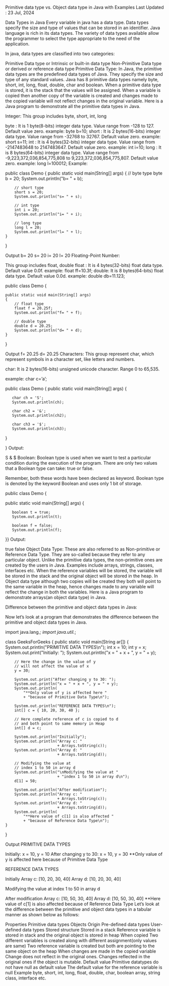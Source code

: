 Primitive data type vs. Object data type in Java with Examples
Last Updated : 23 Jul, 2024

Data Types in Java 
Every variable in java has a data type. Data types specify the size and type of values that can be stored in an identifier. Java language is rich in its data types. The variety of data types available allow the programmer to select the type appropriate to the need of the application.

In java, data types are classified into two categories:

Primitive Data type or Intrinsic or built-in data type
Non-Primitive Data type or derived  or reference data type
Primitive Data Type: In Java, the primitive data types are the predefined data types of Java. They specify the size and type of any standard values. Java has 8 primitive data types namely byte, short, int, long, float, double, char and boolean. When a primitive data type is stored, it is the stack that the values will be assigned. When a variable is copied then another copy of the variable is created and changes made to the copied variable will not reflect changes in the original variable. Here is a Java program to demonstrate all the primitive data types in Java.

Integer: This group includes byte, short, int, long

byte : It is 1 byte(8-bits) integer data type. Value range from -128 to 127. Default value zero. example: byte b=10;
short : It is 2 bytes(16-bits) integer data type. Value range from -32768 to 32767. Default value zero. example: short s=11;
int : It is 4 bytes(32-bits) integer data type. Value range from -2147483648 to 2147483647. Default value zero. example: int i=10;
long : It is 8 bytes(64-bits) integer data type. Value range from -9,223,372,036,854,775,808 to 9,223,372,036,854,775,807. Default value zero. example: long l=100012;
Example:


public class Demo {
    public static void main(String[] args)
    {
        // byte type
        byte b = 20;
        System.out.println("b= " + b);

        // short type
        short s = 20;
        System.out.println("s= " + s);

        // int type
        int i = 20;
        System.out.println("i= " + i);

        // long type
        long l = 20;
        System.out.println("l= " + l);
    }
}

Output
b= 20
s= 20
i= 20
l= 20
Floating-Point Number:

This group includes float, double
float : It is 4 bytes(32-bits) float data type. Default value 0.0f. example: float ff=10.3f;
double: It is 8 bytes(64-bits) float data type. Default value 0.0d. example: double db=11.123;

public class Demo {

    public static void main(String[] args)
    {
        // float type
        float f = 20.25f;
        System.out.println("f= " + f);

        // double type
        double d = 20.25;
        System.out.println("d= " + d);
    }
}

Output
f= 20.25
d= 20.25
Characters: This group represent char, which represent symbols in a character set, like letters and numbers.

char: It is 2 bytes(16-bits) unsigned unicode character. Range 0 to 65,535. 

example: char c=’a’;


public class Demo {
 public static void main(String[] args) {
 
       char ch = 'S';
       System.out.println(ch);
       
       char ch2 = '&';
       System.out.println(ch2);
       
       char ch3 = '$';
       System.out.println(ch3);

   }

}
Output:

S
&
$
Boolean: Boolean type is used when we want to test a particular condition during the execution of the program. There are only two values that a Boolean type can take: true or false. 

Remember, both these words have been declared as keyword. Boolean type is denoted by the keyword Boolean and uses only 1 bit of storage.


public class Demo {

   public static void main(String[] args) {

       boolean t = true;
       System.out.println(t);

       boolean f = false;
       System.out.println(f);

   }}
Output:

true
false
Object Data Type: These are also referred to as Non-primitive or Reference Data Type. They are so-called because they refer to any particular object. Unlike the primitive data types, the non-primitive ones are created by the users in Java. Examples include arrays, strings, classes, interfaces etc. When the reference variables will be stored, the variable will be stored in the stack and the original object will be stored in the heap. In Object data type although two copies will be created they both will point to the same variable in the heap, hence changes made to any variable will reflect the change in both the variables. Here is a Java program to demonstrate arrays(an object data type) in Java.

Difference between the primitive and object data types in Java: 

Now let’s look at a program that demonstrates the difference between the primitive and object data types in Java. 


import java.lang.*;
import java.util.*;

class GeeksForGeeks {
    public static void main(String ar[])
    {
        System.out.println("PRIMITIVE DATA TYPES\n");
        int x = 10;
        int y = x;
        System.out.print("Initially: ");
        System.out.println("x = " + x + ", y = " + y);

        // Here the change in the value of y
        // will not affect the value of x
        y = 30;

        System.out.print("After changing y to 30: ");
        System.out.println("x = " + x + ", y = " + y);
        System.out.println(
            "**Only value of y is affected here "
            + "because of Primitive Data Type\n");

        System.out.println("REFERENCE DATA TYPES\n");
        int[] c = { 10, 20, 30, 40 };

        // Here complete reference of c is copied to d
        // and both point to same memory in Heap
        int[] d = c;

        System.out.println("Initially");
        System.out.println("Array c: "
                           + Arrays.toString(c));
        System.out.println("Array d: "
                           + Arrays.toString(d));

        // Modifying the value at
        // index 1 to 50 in array d
        System.out.println("\nModifying the value at "
                           + "index 1 to 50 in array d\n");
        d[1] = 50;

        System.out.println("After modification");
        System.out.println("Array c: "
                           + Arrays.toString(c));
        System.out.println("Array d: "
                           + Arrays.toString(d));
        System.out.println(
            "**Here value of c[1] is also affected "
            + "because of Reference Data Type\n");
    }
}

Output
PRIMITIVE DATA TYPES

Initially: x = 10, y = 10
After changing y to 30: x = 10, y = 30
**Only value of y is affected here because of Primitive Data Type

REFERENCE DATA TYPES

Initially
Array c: [10, 20, 30, 40]
Array d: [10, 20, 30, 40]

Modifying the value at index 1 to 50 in array d

After modification
Array c: [10, 50, 30, 40]
Array d: [10, 50, 30, 40]
**Here value of c[1] is also affected because of Reference Data Type
Let’s look at the difference between the primitive and object data types in a tabular manner as shown below as follows: 

Properties	Primitive data types	Objects
Origin	Pre-defined data types	User-defined data types
Stored structure	Stored in a stack	Reference variable is stored in stack and the original object is stored in heap
When copied	Two different variables is created along with different assignment(only values are same)	Two reference variable is created but both are pointing to the same object on the heap
When changes are made in the copied variable	Change does not reflect in the original ones.	Changes reflected in the original ones if the object is mutable.
Default value	Primitive datatypes do not have null as default value	The default value for the reference variable is null
Example	byte, short, int, long, float, double, char, boolean	array, string class, interface etc.
